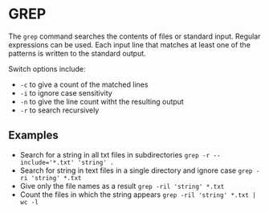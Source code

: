 GREP
====

The `grep` command searches the contents of files or standard input. Regular expressions can be used. Each input line that matches at least one of the patterns is written to the standard output.

Switch options include:

* `-c` to give a count of the matched lines
* `-i` to ignore case sensitivity
* `-n` to give the line count witht the resulting output
* `-r` to search recursively

Examples
--------

* Search for a string in all txt files in subdirectories
`grep -r --include='*.txt' 'string' .`
* Search for string in text files in a single directory and ignore case
`grep -ri 'string' *.txt`
* Give only the file names as a result
`grep -ril 'string' *.txt`
* Count the files in which the string appears
`grep -ril 'string' *.txt | wc -l`

